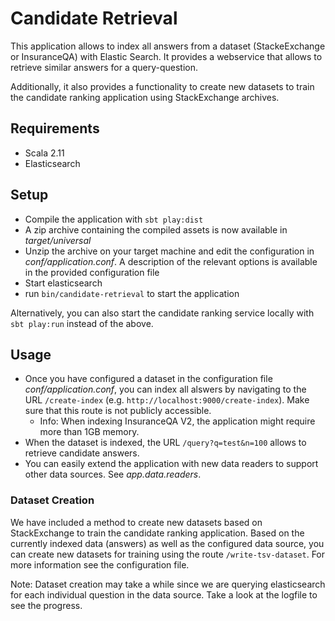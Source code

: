 # Candidate Retrieval

This application allows to index all answers from a dataset (StackeExchange or InsuranceQA) with Elastic Search. It 
provides a webservice that allows to retrieve similar answers for a query-question.

Additionally, it also provides a functionality to create new datasets to train the candidate ranking application using
StackExchange archives.


## Requirements

   * Scala 2.11
   * Elasticsearch


## Setup

   * Compile the application with ```sbt play:dist``` 
   * A zip archive containing the compiled assets is now available in _target/universal_
   * Unzip the archive on your target machine and edit the configuration in _conf/application.conf_. A description of 
     the relevant options is available in the provided configuration file
   * Start elasticsearch
   * run ```bin/candidate-retrieval``` to start the application

Alternatively, you can also start the candidate ranking service locally with ```sbt play:run``` instead of the above.


## Usage

   * Once you have configured a dataset in the configuration file _conf/application.conf_, you can index all alswers by 
      navigating to the URL ```/create-index``` (e.g. ```http://localhost:9000/create-index```). Make sure that this 
      route is not publicly accessible.
      * Info: When indexing InsuranceQA V2, the application might require more than 1GB memory.
   * When the dataset is indexed, the URL ```/query?q=test&n=100``` allows to retrieve candidate answers.
   * You can easily extend the application with new data readers to support other data sources. See _app.data.readers_.

   
### Dataset Creation

We have included a method to create new datasets based on StackExchange to train the candidate ranking application. 
Based on the currently indexed data (answers) as well as the configured data source, you can create new datasets for
training using the route ```/write-tsv-dataset```. For more information see the configuration file.

Note: Dataset creation may take a while since we are querying elasticsearch for each individual question in the data
source. Take a look at the logfile to see the progress.